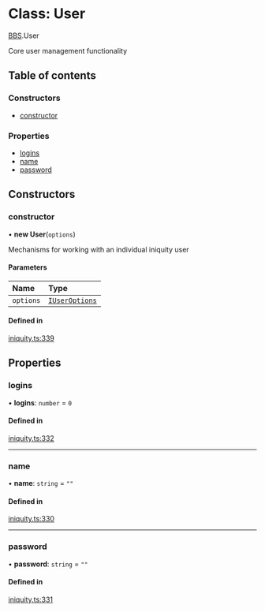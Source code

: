 # Class: User

[BBS](../modules/BBS.md).User

Core user management functionality

## Table of contents

### Constructors

- [constructor](BBS.User.md#constructor)

### Properties

- [logins](BBS.User.md#logins)
- [name](BBS.User.md#name)
- [password](BBS.User.md#password)

## Constructors

### constructor

• **new User**(`options`)

Mechanisms for working with an individual iniquity user

#### Parameters

| Name | Type |
| :------ | :------ |
| `options` | [`IUserOptions`](../interfaces/BBS.IUserOptions.md) |

#### Defined in

[iniquity.ts:339](https://github.com/iniquitybbs/iniquity/blob/3c8f3dc/packages/core/src/iniquity.ts#L339)

## Properties

### logins

• **logins**: `number` = `0`

#### Defined in

[iniquity.ts:332](https://github.com/iniquitybbs/iniquity/blob/3c8f3dc/packages/core/src/iniquity.ts#L332)

___

### name

• **name**: `string` = `""`

#### Defined in

[iniquity.ts:330](https://github.com/iniquitybbs/iniquity/blob/3c8f3dc/packages/core/src/iniquity.ts#L330)

___

### password

• **password**: `string` = `""`

#### Defined in

[iniquity.ts:331](https://github.com/iniquitybbs/iniquity/blob/3c8f3dc/packages/core/src/iniquity.ts#L331)
